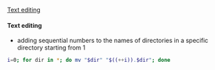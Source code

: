 [Text editing](#Text-editing)



#### Text editing
- adding sequential numbers to the names of directories in a specific directory starting from 1

```sh
i=0; for dir in *; do mv "$dir" "$((++i)).$dir"; done
```
